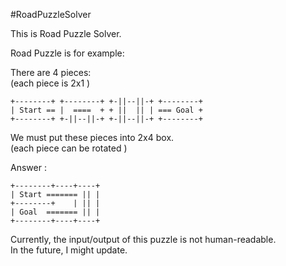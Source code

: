#RoadPuzzleSolver

This is Road Puzzle Solver.  

Road Puzzle is for example:  

There are 4 pieces:  
(each piece is 2x1 )  

    +--------+ +--------+ +-||--||-+ +--------+  
    | Start == |  ====  + + ||  || | === Goal +  
    +--------+ +-||--||-+ +-||--||-+ +--------+  

We must put these pieces into 2x4 box.  
(each piece can be rotated )  

Answer :  

    +--------+----+----+  
    | Start ======= || |  
    +--------+    | || |  
    | Goal  ======= || |  
    +--------+----+----+  

Currently, the input/output of this puzzle is not human-readable.  
In the future, I might update.  

